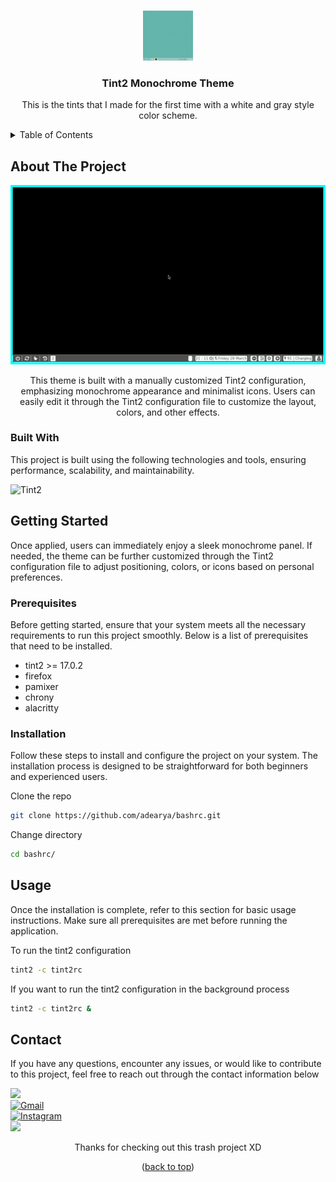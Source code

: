 <a name="readme-top"></a>

<!-- tint2-mono-theme -->
<br />

<div align="center">

<img src="https://raw.githubusercontent.com/adearya/tint2-mono-theme/HEAD/raw/images/logo.jpeg" alt="Readme Logo" width="80" height="80">

<h3 align="center">Tint2 Monochrome Theme</h3>
    <p align="center">
        This is the tints that I made for the first time with a white and gray style color scheme.
    </p>
</div>

<!-- TABLE OF CONTENTS -->
<details>
    <summary>Table of Contents</summary>
    <ol>
        <li>
            <a href="#about-the-project">About The Project</a>
            <ul>
                <li><a href="#built-with">Built With</a></li>
            </ul>
        </li>
        <li>
            <a href="#getting-started">Getting Started</a>
            <ul>
                <li><a href="#prerequisites">Prerequisites</a></li>
                <li><a href="#installation">Installation</a></li>
            </ul>
        </li>
        <li><a href="#usage">Usage</a></li>
        <li><a href="#contact">Contact</a></li>
    </ol>
</details>


## About The Project

![App Screenshot](https://raw.githubusercontent.com/adearya/tint2-mono-theme/HEAD/raw/images/screenshot.png)

<p align="center">
    This theme is built with a manually customized Tint2 configuration, emphasizing monochrome appearance and minimalist icons. Users can easily edit it through the Tint2 configuration file to customize the layout, colors, and other effects.
</p>

### Built With
<p>This project is built using the following technologies and tools, ensuring performance, scalability, and maintainability.</p>

![Tint2](https://img.shields.io/badge/Tint2-ffffff?logo=freedesktopdotorg&style=for-the-badge&color=777777&logoColor=ffffff)<br />
<!-- add_built_with -->


## Getting Started

<p>
    Once applied, users can immediately enjoy a sleek monochrome panel. If needed, the theme can be further customized through the Tint2 configuration file to adjust positioning, colors, or icons based on personal preferences.
</p>

### Prerequisites
<p>Before getting started, ensure that your system meets all the necessary requirements to run this project smoothly. Below is a list of prerequisites that need to be installed.</p>

<ul>
    <li>tint2 >= 17.0.2</li>
    <li>firefox</li>
    <li>pamixer</li>
    <li>chrony</li>
    <li>alacritty</li>
    <!-- add_prerequisites -->
</ul>

### Installation
<p>Follow these steps to install and configure the project on your system. The installation process is designed to be straightforward for both beginners and experienced users.</p>

Clone the repo
```sh
git clone https://github.com/adearya/bashrc.git
```
Change directory
```sh
cd bashrc/
```
<!-- add_installation -->


## Usage

<p>Once the installation is complete, refer to this section for basic usage instructions. Make sure all prerequisites are met before running the application.</p>


To run the tint2 configuration
```sh
tint2 -c tint2rc
```
If you want to run the tint2 configuration in the background process
```sh
tint2 -c tint2rc &
```
<!-- add_usage -->


## Contact

<p>If you have any questions, encounter any issues, or would like to contribute to this project, feel free to reach out through the contact information below</p>

<div>
    <a href="https://linkedin.com/in/ade-arya-bimantara">
        <img src="https://img.shields.io/badge/linkedin-%230077B5.svg?style=for-the-badge&logo=linkedin&logoColor=white">
    </a>
</div>
<div>
    <a href="mailto:ade.aryabimantara@gmail.com">
        <img src="https://img.shields.io/badge/Gmail-D14836?style=for-the-badge&logo=gmail&logoColor=white" alt="Gmail" />
    </a>
</div>
<div>
    <a href="https://www.instagram.com/adearyabmtra">
        <img src="https://img.shields.io/badge/Instagram-%23E4405F.svg?style=for-the-badge&logo=Instagram&logoColor=white" alt="Instagram" />
    </a>
</div>
<div>
    <a href="https://t.me/adearyabimantara">
        <img src="https://img.shields.io/badge/Telegram-2CA5E0?style=for-the-badge&logo=telegram&logoColor=white">
    </a>
</div>

<p align="center">Thanks for checking out this trash project XD</p>

<p align="center">(<a href="#readme-top">back to top</a>)</p>
